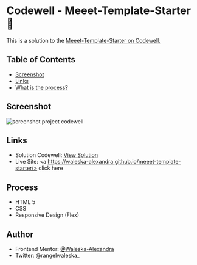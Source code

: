 # Codewell - Meeet-Template-Starter 👋

This is a solution to the <a href=https://www.codewell.cc/challenges/meeet-waitlist-template--60e05defa383e41090a3c273> Meeet-Template-Starter on Codewell. </a>

## Table of Contents

* <a href=https://github.com/waleska-alexandra/Newsletter-Popup-Template/blob/main/README.md#screenshot>Screenshot </a>
* <a href=https://github.com/waleska-alexandra/Newsletter-Popup-Template/blob/main/README.md#links>Links </a>
* <a href=https://github.com/waleska-alexandra/Newsletter-Popup-Template/blob/main/README.md#process>What is the process? </a>

## Screenshot
![screenshot project codewell](https://github.com/waleska-alexandra/Newsletter-Popup-Template/blob/main/capture%20%20newsletter.png)


## Links

* Solution Codewell: <a href=https://www.codewell.cc/challenges/meeet-waitlist-template--60e05defa383e41090a3c273/solution/621ec18d1fa95910c7bf9105> View Solution </a>
* Live Site: <a https://waleska-alexandra.github.io/meeet-template-starter/> click here </a>


## Process

* HTML 5
* CSS
* Responsive Design (Flex)

## Author
* Frontend Mentor: <a href=https://www.frontendmentor.io/profile/waleska-alexandra>@Waleska-Alexandra</a>
* Twitter: @rangelwaleska_
